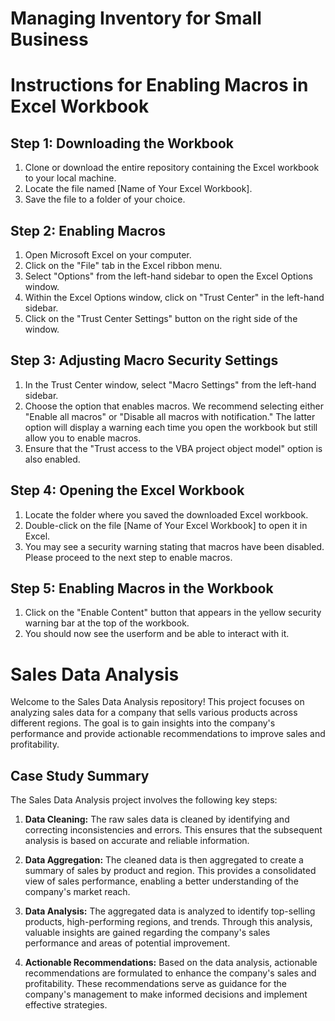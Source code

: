 # Managing Inventory for Small Business

# Instructions for Enabling Macros in Excel Workbook

## Step 1: Downloading the Workbook

1. Clone or download the entire repository containing the Excel workbook to your local machine.
2. Locate the file named [Name of Your Excel Workbook].
3. Save the file to a folder of your choice.

## Step 2: Enabling Macros

1. Open Microsoft Excel on your computer.
2. Click on the "File" tab in the Excel ribbon menu.
3. Select "Options" from the left-hand sidebar to open the Excel Options window.
4. Within the Excel Options window, click on "Trust Center" in the left-hand sidebar.
5. Click on the "Trust Center Settings" button on the right side of the window.

## Step 3: Adjusting Macro Security Settings

1. In the Trust Center window, select "Macro Settings" from the left-hand sidebar.
2. Choose the option that enables macros. We recommend selecting either "Enable all macros" or "Disable all macros with notification." The latter option will display a warning each time you open the workbook but still allow you to enable macros.
3. Ensure that the "Trust access to the VBA project object model" option is also enabled.

## Step 4: Opening the Excel Workbook

1. Locate the folder where you saved the downloaded Excel workbook.
2. Double-click on the file [Name of Your Excel Workbook] to open it in Excel.
3. You may see a security warning stating that macros have been disabled. Please proceed to the next step to enable macros.

## Step 5: Enabling Macros in the Workbook

1. Click on the "Enable Content" button that appears in the yellow security warning bar at the top of the workbook.
2. You should now see the userform and be able to interact with it.



# Sales Data Analysis

Welcome to the Sales Data Analysis repository! This project focuses on analyzing sales data for a company that sells various products across different regions. The goal is to gain insights into the company's performance and provide actionable recommendations to improve sales and profitability.

## Case Study Summary

The Sales Data Analysis project involves the following key steps:

1. ****Data Cleaning:**** The raw sales data is cleaned by identifying and correcting inconsistencies and errors. This ensures that the subsequent analysis is based on accurate and reliable information.

2. ****Data Aggregation:**** The cleaned data is then aggregated to create a summary of sales by product and region. This provides a consolidated view of sales performance, enabling a better understanding of the company's market reach.

3. ****Data Analysis:**** The aggregated data is analyzed to identify top-selling products, high-performing regions, and trends. Through this analysis, valuable insights are gained regarding the company's sales performance and areas of potential improvement.

4. ****Actionable Recommendations:**** Based on the data analysis, actionable recommendations are formulated to enhance the company's sales and profitability. These recommendations serve as guidance for the company's management to make informed decisions and implement effective strategies.







